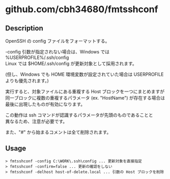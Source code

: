 # github.com/cbh34680/fmtsshconf

## Description

OpenSSH の config ファイルをフォーマットする。  
  
-config 引数が指定されない場合は、Windows では %USERPROFILE%/.ssh/config  
Linux では $HOME/.ssh/config が更新対象として採用されます。  

(但し、Windows でも HOME 環境変数が設定されていた場合は USERPROFILE よりも優先されます。)  

実行すると、対象ファイルにある重複する Host ブロックを一つにまとめますが  
同一ブロックに複数の重複するパラメータ (ex. "HostName") が存在する場合は  
最後に出現したものが有効になります。  

この動作は ssh コマンドが認識するパラメータが先頭のものであることと  
異なるため、注意が必要です。  

また、"#" から始まるコメントは全て削除されます。  


## Usage

```dos
> fmtsshconf -config C:\WORK\.ssh\config ... 更新対象を直接指定
> fmtsshconf -confirm=false ... 更新の確認をしない
> fmtsshconf -delhost host-of-delete.local ... 引数の Host ブロックを削除
```
